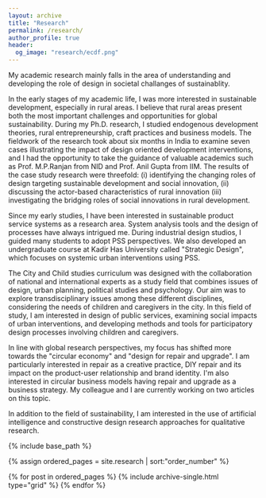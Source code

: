 ```yaml
---
layout: archive
title: "Research"
permalink: /research/
author_profile: true
header:
  og_image: "research/ecdf.png"
---
```


My academic research mainly falls in the area of understanding and developing the role of design in societal challanges of sustainablity.

In the early stages of my academic life, I was more interested in sustainable development, especially in rural areas. I believe that rural areas present both the most important challenges and opportunities for global sustainability. During my Ph.D. research, I studied endogenous development theories, rural entrepreneurship, craft practices and business models. The fieldwork of the research took about six months in India to examine seven cases illustrating the impact of design oriented development interventions, and I had the opportunity to take the guidance of valuable academics such as Prof. M.P.Ranjan from NID and Prof. Anil Gupta from IIM. The results of the case study research were threefold: (i) identifying the changing roles of design targeting sustainable development and social innovation, (ii) discussing the actor-based characteristics of rural innovation (iii) investigating the bridging roles of social innovations in rural development.

Since my early studies, I have been interested in sustainable product service systems as a research area. System analysis tools and the design of processes have always intrigued me. During industrial design studios, I guided many students to adopt PSS perspectives. We also developed an undergraduate course at Kadir Has University called "Strategic Design", which focuses on systemic urban interventions using PSS.

The City and Child studies curriculum was designed with the collaboration of national and international experts as a study field that combines issues of design, urban planning, political studies and psychology. Our aim was to explore transdisciplinary issues among these different disciplines, considering the needs of children and caregivers in the city. In this field of study, I am interested in design of public services,  examining social impacts of urban interventions, and developing methods and tools for participatory design processes involving children and caregivers.

In line with global research perspectives, my focus has shifted more towards the "circular economy" and "design for repair and upgrade". I am particularly interested in repair as a creative practice, DIY repair and its impact on the product-user relationship and brand identity. I'm also interested in circular business models having repair and upgrade as a business strategy. My colleague and I are currently working on two articles on this topic.

In addition to the field of sustainability, I am interested in the use of artificial intelligence and constructive design research approaches for qualitative research.

<nbsp>

{% include base_path %}

{% assign ordered_pages = site.research | sort:"order_number" %}

{% for post in ordered_pages %}
  {% include archive-single.html type="grid" %}
{% endfor %}
